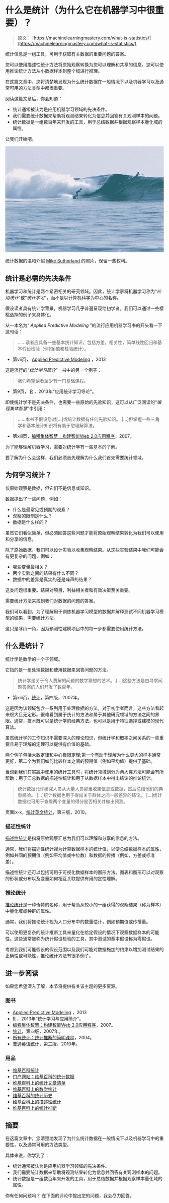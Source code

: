 # 什么是统计（为什么它在机器学习中很重要）？

> 原文： [https://machinelearningmastery.com/what-is-statistics/](https://machinelearningmastery.com/what-is-statistics/)

统计信息是一组工具，可用于获取有关数据的重要问题的答案。

您可以使用描述性统计方法将原始观察转换为您可以理解和共享的信息。您可以使用推论统计方法从小数据样本到整个域进行推理。

在这篇文章中，您将清楚地发现为什么统计数据在一般情况下以及机器学习以及通常可用的方法类型中都很重要。

阅读这篇文章后，你会知道：

*   统计通常被认为是应用机器学习领域的先决条件。
*   我们需要统计数据来帮助将观测结果转化为信息并回答有关观测样本的问题。
*   统计数据是一组数百年来开发的工具，用于总结数据并根据观察样本量化域的属性。

让我们开始吧。

![A Gentle Introduction to Statistics](img/b0e9734a5001a5cdecd649edb782013f.jpg)

统计数据的温和介绍
[Mike Sutherland](https://www.flickr.com/photos/156015048@N08/35241004781/) 的照片，保留一些权利。

## 统计是必需的先决条件

机器学习和统计是两个紧密相关的研究领域。因此，统计学家将机器学习称为“_应用统计_”或“_统计学习_”，而不是以计算机科学为中心的名称。

假设读者具有统计学背景，机器学习几乎普遍呈现给初学者。我们可以通过一些樱桃选择的例子来具体化。

从一本名为“ _Applied Predictive Modeling_ ”的流行应用机器学习书的开头看一下这句话：

> ......读者应具备一些基本统计知识，包括方差，相关性，简单线性回归和基本假设检验（例如p值和检验统计）。

- 第vii页， [Applied Predictive Modeling](https://amzn.to/2InAS0T) ，2013

这是流行的“_统计学习简介_”一书中的另一个例子：

> 我们希望读者至少有一门基础课程。

- 第9页， [R](https://amzn.to/2Gvhkqz) ，2013年“应用统计学习导论”。

即使统计学不是先决条件，也需要一些原始的先验知识，这可以从广泛阅读的“_编程集体智慧_”中引用：

> ......本书不假设您对[...]或统计数据有任何先验知识。 [...]但掌握一些三角学和基本统计​​知识将有助于您理解算法。

- 第xiii页，[编程集体智慧：构建智能Web 2.0应用程序](https://amzn.to/2GIN9jc)，2007。

为了能够理解机器学习，需要对统计学有一些基本的了解。

要了解为什么会这样，我们必须首先理解为什么我们首先需要统计领域。

## 为何学习统计？

仅原始观察是数据，但它们不是信息或知识。

数据提出了一些问题，例如：

*   什么是最常见或预期的观察？
*   观察的限制是什么？
*   数据是什么样的？

虽然它们看似简单，但必须回答这些问题才能将原始观察结果转化为我们可以使用和分享的信息。

除了原始数据，我们可以设计实验以收集观察结果。从这些实验结果中我们可能会有更复杂的问题，例如：

*   哪些变量最相关？
*   两个实验之间的结果有什么不同？
*   数据中的差异是真实的还是噪声的结果？

这类问题很重要。结果对项目，利益相关者和有效决策至关重要。

需要统计方法来找到我们对数据的问题的答案。

我们可以看到，为了理解用于训练机器学习模型的数据并解释测试不同机器学习模型的结果，需要统计方法。

这只是冰山一角，因为预测性建模项目中的每一步都需要使用统计方法。

## 什么是统计？

统计学是数学的一个子领域。

它指的是一组处理数据和使用数据来回答问题的方法。

> 统计学是关于令人费解的问题的数字猜想的艺术。 [...]这些方法是由寻求问题答案的人们开发了数百年。

- 第xiii页，[统计](https://amzn.to/2pUA0tU)，第四版，2007年。

这是因为该领域包含一系列用于处理数据的方法，对于初学者而言，这些方法看起来很大且无定形。很难看到属于统计的方法和属于其他研究领域的方法之间的界限。通常，技术既可以是统计学的经典方法，也可以是用于特征选择或建模的现代算法。

虽然统计学的工作知识不需要深入的理论知识，但统计学和概率之间关系的一些重要且易于理解的定理可以提供有价值的基础。

两个例子包括大数定律和中心极限定理;第一个有助于理解为什么更大的样本通常更好，第二个为我们如何比较样本之间的预期值（例如平均值）提供了基础。

当谈到我们在实践中使用的统计工具时，将统计领域划分为两大类方法可能会有所帮助：用于汇总数据的描述性统计和用于从数据样本中得出结论的推论统计。

> 统计数据允许研究人员从大量人员那里收集信息或数据，然后总结他们的典型经验。 [...]统计数据也用于得出关于群体之间一般差异的结论。 [...]统计数据也可用于查看两个变量的得分是否相关并做出预测。

页面ix-x，[统计英文统计](https://amzn.to/2Gv0A2V)，第三版，2010。

### 描述性统计

[描述性统计](https://en.wikipedia.org/wiki/Descriptive_statistics)是指将原始观察汇总为我们可以理解和分享的信息的方法。

通常，我们将描述性统计视为计算数据样本的统计值，以便总结数据样本的属性，例如共同的预期值（例如平均值或中位数）和数据的传播（例如，方差或标准差）。

描述性统计还可以包括可用于可视化数据样本的图形方法。图表和图形可以对观察的形状或分布以及变量如何相互关联提供有用的定性理解。

### 推论统计

[推论统计](https://en.wikipedia.org/wiki/Statistical_inference)是一种奇特的名称，用于帮助从较小的一组获得的观察结果（称为样本）中量化域或种群的属性。

通常，我们将推论统计视为人口分布中的数量估计，例如预期值或传播量。

可以使用更复杂的统计推断工具来量化在给定假设的情况下观察数据样本的可能性。这些通常被称为统计假设检验的工具，其中测试的基本假设称为零假设。

考虑到我们可能假设的假设范围以及我们可能对数据施加的约束以增加测试结果的正确性或可能性，推论统计方法有很多例子。

## 进一步阅读

如果您希望深入了解，本节将提供有关该主题的更多资源。

### 图书

*   [Applied Predictive Modeling](https://amzn.to/2InAS0T) ，2013
*   [R](https://amzn.to/2Gvhkqz) ，2013年“统计学习与应用简介”。
*   [编程集体智慧：构建智能Web 2.0应用程序](https://amzn.to/2GIN9jc)，2007。
*   [统计](https://amzn.to/2pUA0tU)，第四版，2007年。
*   [所有统计：统计推断的简明课程](https://amzn.to/2H224Tp)，2004。
*   [普通英语统计](https://amzn.to/2Gv0A2V)，第三版，2010年。

### 用品

*   [维基百科统计](https://en.wikipedia.org/wiki/Statistics)
*   [门户网站：维基百科的统计数据](https://en.wikipedia.org/wiki/Portal:Statistics)
*   [维基百科上的统计文章清单](https://en.wikipedia.org/wiki/List_of_statistics_articles)
*   [维基百科上的数学统计](https://en.wikipedia.org/wiki/Mathematical_statistics)
*   [维基百科的统计历史](https://en.wikipedia.org/wiki/History_of_statistics)
*   [维基百科上的描述性统计](https://en.wikipedia.org/wiki/Descriptive_statistics)
*   [维基百科上的统计推断](https://en.wikipedia.org/wiki/Statistical_inference)

## 摘要

在这篇文章中，您清楚地发现了为什么统计数据在一般情况下以及机器学习中的重要性，以及通常可用的方法类型。

具体来说，你学到了：

*   统计通常被认为是应用机器学习领域的先决条件。
*   我们需要统计数据来帮助将观测结果转化为信息并回答有关观测样本的问题。
*   统计数据是一组数百年来开发的工具，用于总结数据并根据观察样本量化域的属性。

你有任何问题吗？
在下面的评论中提出您的问题，我会尽力回答。